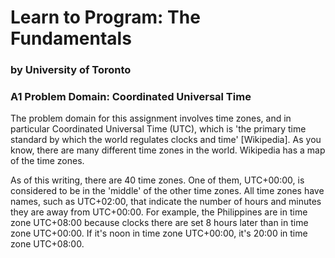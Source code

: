 # Learn to Program: The Fundamentals
### by University of Toronto

### A1 Problem Domain: Coordinated Universal Time

The problem domain for this assignment involves time zones, and in particular Coordinated Universal Time (UTC), which is 'the primary time standard by which the world regulates clocks and time' [Wikipedia]. As you know, there are many different time zones in the world. Wikipedia has a map of the time zones.

As of this writing, there are 40 time zones. One of them, UTC+00:00, is considered to be in the 'middle' of the other time zones. All time zones have names, such as UTC+02:00, that indicate the number of hours and minutes they are away from UTC+00:00. For example, the Philippines are in time zone UTC+08:00 because clocks there are set 8 hours later than in time zone UTC+00:00. If it's noon in time zone UTC+00:00, it's 20:00 in time zone UTC+08:00.
